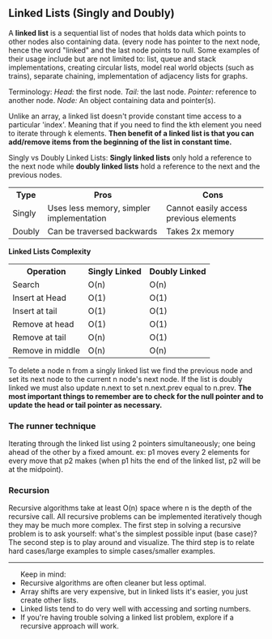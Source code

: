 <h2> Linked Lists (Singly and Doubly)</h2>
<p>A <b>linked list</b> is a sequential list of nodes that holds data which points to other nodes also containing data. (every node has pointer to the next node, hence the word "linked" and the last node points to null. Some examples of their usage include but are not limited to: list, queue and stack implementations, creating circular lists, model real world objects (such as trains), separate chaining, implementation of adjacency lists for graphs.</p>
<p>Terminology: <em>Head:</em> the first node. <em>Tail:</em> the last node. <em>Pointer:</em> reference to another node. <em>Node:</em> An object containing data and pointer(s).</p>

<p>Unlike an array, a linked list doesn't provide constant time access to a particular 'index'. Meaning that if you need to find the kth element you need to iterate through k elements. <b>Then benefit of a linked list is that you can add/remove items from the beginning of the list in constant time.</b></p>

<p>Singly vs Doubly Linked Lists: <b>Singly linked lists</b> only hold a reference to the next node while <b>doubly linked lists</b> hold a reference to the next and the previous nodes.</p>
<table>
  <tr>
    <th>Type</th>
    <th>Pros</th>
    <th>Cons</th>
  </tr>
  <tr>
    <td>Singly</td>
    <td>Uses less memory, simpler implementation</td>
    <td>Cannot easily access previous elements</td>
  </tr>
  <tr>
    <td>Doubly</td>
    <td>Can be traversed backwards</td>
    <td>Takes 2x memory</td>
  </tr>
</table>

<p><b>Linked Lists Complexity</b></p>
<table>
  <tr>
    <th>Operation</th>
    <th>Singly Linked</th>
    <th>Doubly Linked</th>
  </tr>
  <tr>
    <td>Search</td>
    <td>O(n)</td>
    <td>O(n)</td>
  </tr>
  <tr>
    <td>Insert at Head</td>
    <td>O(1)</td>
    <td>O(1)</td>
  </tr>
  <tr>
    <td>Insert at tail</td>
    <td>O(1)</td>
    <td>O(1)</td>
  </tr>
  <tr>
    <td>Remove at head</td>
    <td>O(1)</td>
    <td>O(1)</td>
  </tr>
  <tr>
    <td>Remove at tail</td>
    <td>O(n)</td>
    <td>O(1)</td>
  </tr>
  <tr>
    <td>Remove in middle</td>
    <td>O(n)</td>
    <td>O(n)</td>
  </tr>
</table>

<p>To delete a node n from a singly linked list we find the previous node and set its next node to the current n node's next node. If the list is doubly linked we must also update n.next to set n.next.prev equal to n.prev. <b>The most important things to remember are to check for the null pointer and to update the head or tail pointer as necessary.</b></p>

<h3>The runner technique</h3>
<p>Iterating through the linked list using 2 pointers simultaneously; one being ahead of the other by a fixed amount. ex: p1 moves every 2 elements for every move that p2 makes (when p1 hits the end of the linked list, p2 will be at the midpoint).</p>

<h3>Recursion</h3>
<p>Recursive algorithms take at least O(n) space where n is the depth of the recursive call. All recursive problems can be implemented iteratively though they may be much more complex. The first step in solving a recursive problem is to ask yourself: what's the simplest possible input (base case)? The second step is to play around and visualize. The third step is to relate hard cases/large examples to simple cases/smaller examples.</p>

---

<ul> Keep in mind: 
  <li>Recursive algorithms are often cleaner but less optimal.</li>
  <li>Array shifts are very expensive, but in linked lists it's easier, you just create other lists.</li>
  <li>Linked lists tend to do very well with accessing and sorting numbers.</li>
  <li>If you're having trouble solving a linked list problem, explore if a recursive approach will work. </li>
</ul>
